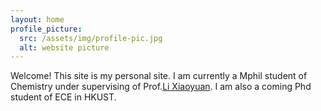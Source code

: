 ```yaml
---
layout: home
profile_picture:
  src: /assets/img/profile-pic.jpg
  alt: website picture
---
```


<p>
  Welcome! This site is my personal site. I am currently a Mphil student of Chemistry under supervising of Prof.<a href="https://chem.hkust.edu.hk/people/xiaoyuan-li-lixiaoyuan">Li Xiaoyuan</a>. I am also a coming Phd student of ECE in HKUST.
</p>


